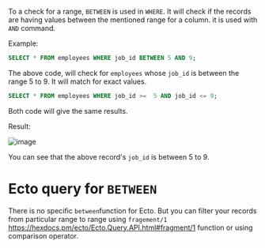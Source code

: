 To a check for a range, `BETWEEN` is used in `WHERE`. It will check if the records are having values between the mentioned range for a column. it is used with `AND` command. 

Example:

``` SQL
SELECT * FROM employees WHERE job_id BETWEEN 5 AND 9;
```

The above code, will check for `employees` whose `job_id` is between the range 5 to 9. It will match for exact values.

``` SQL
SELECT * FROM employees WHERE job_id >=  5 AND job_id <= 9;
```

Both code will give the same results.

Result:

![image](https://github.com/sangeethailango/SQL-Ecto-writings/assets/78719077/9808054a-eaba-4a11-8793-146c7affa1b0)

You can see that the above record's `job_id` is between 5 to 9.

# Ecto query for `BETWEEN`

There is no specific `between`function for Ecto. But you can filter your records from particular range to range using `fragement/1` https://hexdocs.pm/ecto/Ecto.Query.API.html#fragment/1 function or using comparison operator.


